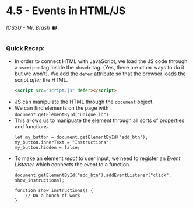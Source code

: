 # 4.5 - Events in HTML/JS

###### ICS3U - Mr. Brash 🐿️

### Quick Recap:

- In order to connect HTML with JavaScript, we load the JS code through a `<script>` tag inside the `<head>` tag. (Yes, there are other ways to do it but we won't). We add the `defer` attribute so that the browser loads the script _after_ the HTML.
    ```HTML
    <script src="script.js" defer></script>
    ```
- JS can manipulate the HTML through the `document` object.
- We can find elements on the page with `document.getElementById("unique_id")`
- This allows us to manipuate the element through all sorts of properties and functions.
    ```JS
    let my_button = document.getElementById("add_btn");
    my_button.innerText = "Instructions";
    my_button.hidden = false;
    ```
- To make an element _react_ to user input, we need to register an _Event Listener_ which connects the event to a function.
    ```JS
    document.getElementById("add_btn").addEventListener("click", show_instructions);

    function show_instructions() {
        // Do a bunch of work 
    }
    ```